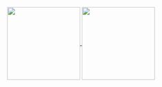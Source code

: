 <a href="https://github.com/rosineygp">
  <img align="center" height="170px" src="https://github-readme-stats.vercel.app/api?username=rosineygp&include_all_commits=true&show_icons=true&count_private=true" />
</a>
<a href="https://github.com/rosineygp">
  <img align="center" height="170px" src="https://github-readme-stats.vercel.app/api/top-langs/?username=rosineygp&layout=compact&show_icons=true&count_private=true" />
</a>
